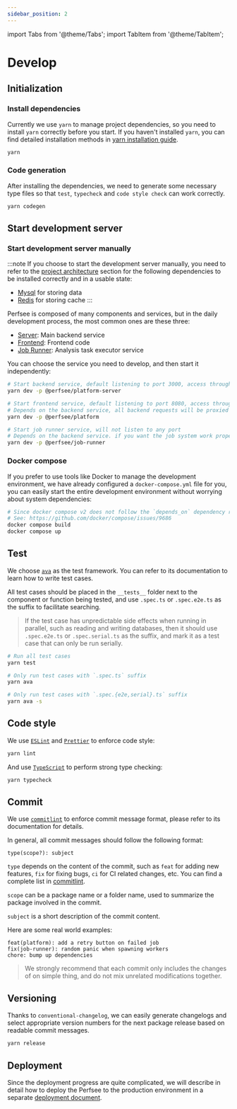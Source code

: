 ```yaml
---
sidebar_position: 2
---
```


import Tabs from '@theme/Tabs';
import TabItem from '@theme/TabItem';

# Develop

## Initialization

### Install dependencies

Currently we use `yarn` to manage project dependencies, so you need to install `yarn` correctly before you start.
If you haven't installed `yarn`, you can find detailed installation methods in [yarn installation guide](https://yarnpkg.com/en/docs/install).

```bash title="Install dependencies"
yarn
```

### Code generation

After installing the dependencies, we need to generate some necessary type files so that `test`, `typecheck` and `code style check` can work correctly.

```bash title="Code generation"
yarn codegen
```

## Start development server

### Start development server manually

:::note
If you choose to start the development server manually, you need to refer to the [project architecture](./architecture) section for the following dependencies to be installed correctly and in a usable state:

- [Mysql](https://www.mysql.com/downloads) for storing data
- [Redis](https://redis.io/download) for storing cache
  :::

Perfsee is composed of many components and services, but in the daily development process, the most common ones are these three:

- [Server](https://github.com/perfsee/perfsee/tree/main/packages/platform-server): Main backend service
- [Frontend](https://github.com/perfsee/perfsee/tree/main/packages/platform): Frontend code
- [Job Runner](https://github.com/perfsee/perfsee/tree/main/packages/runner): Analysis task executor service

You can choose the service you need to develop, and then start it independently:

<Tabs>
<TabItem value="Server">

```bash
# Start backend service, default listening to port 3000, access through http://localhost:3000
yarn dev -p @perfsee/platform-server
```

</TabItem>
<TabItem value="Frontend">

```bash
# Start frontend service, default listening to port 8080, access through http://localhost:8080
# Depends on the backend service, all backend requests will be proxied to http://localhost:3000
yarn dev -p @perfsee/platform
```

</TabItem>
<TabItem value="Job Runner">

```bash
# Start job runner service, will not listen to any port
# Depends on the backend service. if you want the job system work properly job service need to be started
yarn dev -p @perfsee/job-runner
```

</TabItem>
</Tabs>

### Docker compose

If you prefer to use tools like Docker to manage the development environment, we have already configured a `docker-compose.yml` file for you, you can easily start the entire development environment without worrying about system dependencies:

```bash title="Docker compose"
# Since docker compose v2 does not follow the `depends_on` dependency relationship to sequentially build images, you need to build all the images you need separately.
# See: https://github.com/docker/compose/issues/9686
docker compose build
docker compose up
```

## Test

We choose [`ava`](https://github.com/avajs/ava) as the test framework. You can refer to its documentation to learn how to write test cases.

All test cases should be placed in the `__tests__` folder next to the component or function being tested, and use `.spec.ts` or `.spec.e2e.ts` as the suffix to facilitate searching.

> If the test case has unpredictable side effects when running in parallel, such as reading and writing databases, then it should use `.spec.e2e.ts` or `.spec.serial.ts` as the suffix, and mark it as a test case that can only be run serially.

```bash
# Run all test cases
yarn test

# Only run test cases with `.spec.ts` suffix
yarn ava

# Only run test cases with `.spec.{e2e,serial}.ts` suffix
yarn ava -s
```

## Code style

We use [`ESLint`](./.eslintrc.js) and [`Prettier`](./package.json) to enforce code style:

```bash
yarn lint
```

And use [`TypeScript`](./tsconfig.json) to perform strong type checking:

```bash
yarn typecheck
```

## Commit

We use [`commitlint`](https://github.com/conventional-changelog/commitlint) to enforce commit message format, please refer to its documentation for details.

In general, all commit messages should follow the following format:

```
type(scope?): subject
```

`type` depends on the content of the commit, such as `feat` for adding new features, `fix` for fixing bugs, `ci` for CI related changes, etc. You can find a complete list in [commitlint](https://github.com/conventional-changelog/commitlint).

`scope` can be a package name or a folder name, used to summarize the package involved in the commit.

`subject` is a short description of the commit content.

Here are some real world examples:

```
feat(platform): add a retry button on failed job
fix(job-runner): random panic when spawning workers
chore: bump up dependencies
```

> We strongly recommend that each commit only includes the changes of on simple thing, and do not mix unrelated modifications together.

## Versioning

Thanks to `conventional-changelog`, we can easily generate changelogs and select appropriate version numbers for the next package release based on readable commit messages.

```bash
yarn release
```

## Deployment

Since the deployment progress are quite complicated, we will describe in detail how to deploy the Perfsee to the production environment in a separate [deployment document](../deployment).

